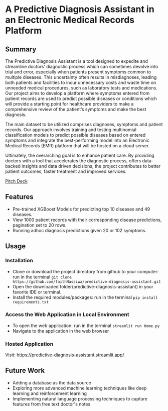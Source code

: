 # A Predictive Diagnosis Assistant in an Electronic Medical Records Platform
## Summary
The Predictive Diagnosis Assistant is a tool designed to expedite and streamline doctors’ diagnostic process which can sometimes devolve into trial and error, especially when patients present symptoms common to multiple diseases. This uncertainty often results in misdiagnoses, leading both patients and facilities to incur unnecessary costs and waste time on unneeded medical procedures, such as laboratory tests and medications. Our project aims to develop a platform where symptoms entered from patient records are used to predict possible diseases or conditions which will provide a starting point for healthcare providers to make a comprehensive review of the patient’s symptoms and make the best diagnosis. 

The main dataset to be utilized comprises diagnoses, symptoms and patient records. Our approach involves training and testing multinomial classification models to predict possible diseases based on entered symptoms and integrate the best-performing model into an Electronic Medical Records (EMR) platform that will be hosted on a cloud server.  

Ultimately, the overarching goal is to enhance patient care. By providing doctors with a tool that accelerates the diagnostic process, offers data-backed insights and data driven decisions, the project contributes to better patient outcomes, faster treatment and improved services.   

[Pitch Deck](https://docs.google.com/presentation/d/1o0y3Os1FTEI1bSuc0_SHDHiaDXHbOl9T7HqM-yHe5WU/edit#slide=id.p)

## Features
* Pre-trained XGBoost Models for predicting top 10 diseases and 49 diseases.
* View 1000 patient records with their corresponding disease predictions, pagination set to 20 rows. 
* Running adhoc diagnosis predictions given 20 or 102 symptoms. 

## Usage 
### Installation
* Clone or download the project directory from github to your computer: run in the terminal `git clone https://github.com/faithNassiwa/predictive-diagnosis-assistant.git `
* Open the downloaded folder(predictive-diagnosis-assistant) in your favorite IDE or terminal.
* Install the required modules/packages:  run in the terminal `pip install requirements.txt`

### Access the Web Application in Local Environment
* To open the web application: run in the terminal `streamlit run Home.py`
* Navigate to the application in the web browser 

### Hosted Application
Visit: https://predictive-diagnosis-assistant.streamlit.app/

## Future Work
* Adding a database as the data source 
* Exploring more advanced machine learning techniques like deep learning and reinforcement learning 
* Implementing natural language processing techniques to capture features from free text doctor's notes


